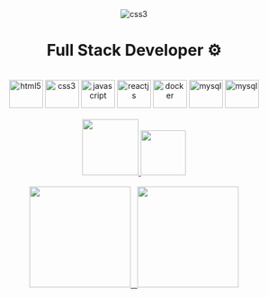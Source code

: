  

<div align="center">
<img alt="css3" src="https://i.ibb.co/GHBX6bY/1648086810091.jpg" style="max-width:100%;">
<h1 align="center">Full Stack Developer ⚙️</h1>
  <br>
  <div bgcolor="red">
    <img alt="html5" height="50" width="60" src="https://cdn.jsdelivr.net/gh/devicons/devicon/icons/html5/html5-plain-wordmark.svg" style="max-width:100%;">
    <img alt="css3" height="50" width="60" src="https://cdn.jsdelivr.net/gh/devicons/devicon/icons/css3/css3-plain-wordmark.svg" style="max-width:100%;">
    <img alt="javascript" height="50" width="60" src="https://cdn.jsdelivr.net/gh/devicons/devicon/icons/javascript/javascript-plain.svg" style="max-width:100%;">
    <img alt="reactjs" height="50" width="60" src="https://cdn.jsdelivr.net/gh/devicons/devicon/icons/react/react-original.svg" style="max-width:100%;">
    <img alt="docker" height="50" width="60" src="https://cdn.worldvectorlogo.com/logos/docker.svg" style="max-width:100%;">
    <img alt="mysql" height="50" width="60" src="https://static.cdnlogo.com/logos/m/10/mysql.svg" style="max-width:100%;">
    <img alt="mysql" height="50" width="60" src="https://upload.wikimedia.org/wikipedia/commons/d/d9/Node.js_logo.svg" style="max-width:100%;">
  </div>
  <br>
  <div>
    <a href="https://www.linkedin.com/in/guilhermegiacominidev/" target="_blank">
      <img src="https://img.shields.io/badge/-LinkedIn-%230077B5?style=for-the-badge&logo=linkedin&logoColor=white"  width="100px" target="_blank">
    </a>
    <a href = "mailto: ggiacomini2012@gmail.com">
      <img width="80px" src="https://img.shields.io/badge/-Gmail-%23333?style=for-the- badge&logo=gmail&logoColor=white" target="_blank">
    </a>
  </div>
</br>
<div>
  <a href="https://github.com/ggiacomini2012">
  <img height="180em" src="https://github-readme-stats.vercel.app/api?username=ggiacomini2012&show_icons=true&theme=nord&include_all_commits=true&count_private=true"/> &nbsp;
  <img height="180em" src="https://github-readme-stats.vercel.app/api/top-langs/?username=ggiacomini2012&layout=demo&langs_count=7&theme=nord"/>
</div>
</div>


<!--
**ggiacomini2012/ggiacomini2012** is a ✨ _special_ ✨ repository because its `README.md` (this file) appears on your GitHub profile.

Here are some ideas to get you started:

- 🔭 I’m currently working on ...
- 🌱 I’m currently learning ...
- 👯 I’m looking to collaborate on ...
- 🤔 I’m looking for help with ...
- 💬 Ask me about ...
- 📫 How to reach me: ...
- 😄 Pronouns: ...
- ⚡ Fun fact: ...
-->
